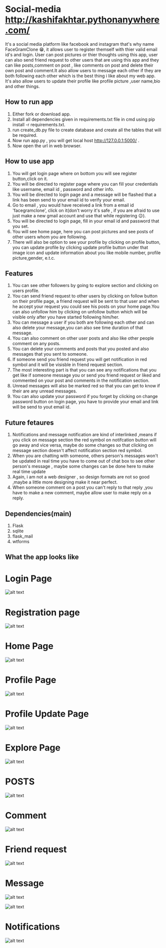 # Social-media   http://kashifakhtar.pythonanywhere.com/
It's a social media platform like facebook and instagram that's why name FaceGramClone 😁, it allows user to register themself with thier valid email id's and login. User can post pictures or thier thoughts using this app, user can also send friend request to other users that are using this app and they can like posts,comment on post , like comments on post and delete their own post and comment.It also allow users to message each other if they are both following each other which is the best thing i like about my web app. It's also allow users to update their profile like profile picture ,user name,bio and other things.

## How to run app
1. Either fork or download app.
2. Install all dependencies given in requirements.txt file in cmd using  pip install -r requirements.txt.
3. run create_db.py file to create database and create all the tables that will be required.
4. Now run app.py , you will get local host http://127.0.0.1:5000/ .
5. Now open the url in web browser.
 
## How to use app
1. You will get  login page where on bottom you will see register button,click on it.
2. You will be directed to register page where you can fill your credentials like username, email id , password and other info.
3. You will be directed to login page and a message will be flashed that a link has been send to your email id to verify your email.
4. Go to email , you would have received a link from a email id 'facegramclone', click on it(don't worry it's safe , if you are afraid to use just make a new gmail account and use that while registering 😉).
5. You will be directed to login page, fill in your email id and password that you set.
6. You will see home page, here you can post pictures and see posts of other users whom you are following.
7. There will also be option to see your profile by clicking on profile button, you can update profile by clicking update profile button under that image icon and update information about you like mobile number, profile picture,gender, e.t.c.


## Features
1. You can see other followers by going to explore section and clicking on users profile.
2. You can send friend request to other users by clicking on follow button on their profile page, a friend request will be sent to that user and when he accept your request you could see his posts on your home page.You can also unfollow him by clicking on unfollow button which will be visible only after you have started following him/her.
3. You can message a user if you both are following each other and can also delete your message,you can also see time duration of that message.
4. You can also comment on other user posts and also like other people comment on any posts.
5. You can delete your comments and posts that you posted and also messages that you sent to someone.
6. If someone send you friend request you will get notification in red symbol and it will be visisble in friend request section.
7. The most interesting part is that you can see any notifications that you get like if someone message you or send you friend request or liked and commented on your post and comments in the notification section.
8. Unread messages will also be marked red so that you can get to know if their are any unread messages.
9. You can also update your password if you forget by clicking on change password button on login page, you have to provide your email and link will be send to yout email id.

## Future fetaures
1. Notifications and message notification are kind of interlinked ,means if you click on message section the red symbol on notifcation button will go away and vice versa, maybe do some changes so that clicking on message section doesn't affect notification section red symbol.
2. When you are chatting with someone, others person's messages won't be updated in real time you have to come out of chat box to see other person's message , maybe some changes can be done here to make real time update
3. Again, i am not a web designer , so design formats are not so good ,maybe a little more designing make it near perfect.
4. When someone comment on a post you can't reply to that reply ,you have to make a new comment, maybe allow user to make reply on a reply.

## Dependencies(main)
1. Flask
2. sqlite
3. flask_mail
4. wtforms

## What the app looks like

# Login Page
![alt text](https://github.com/kashif-flask/Social-media/blob/master/images/login_page.PNG)


# Registration page
![alt text](https://github.com/kashif-flask/Social-media/blob/master/images/register_page.PNG)


# Home Page
![alt text](https://github.com/kashif-flask/Social-media/blob/master/images/Home_page.PNG)



# Profile Page
![alt text](https://github.com/kashif-flask/Social-media/blob/master/images/Profile_page.PNG)




# Profile Update Page
![alt text](https://github.com/kashif-flask/Social-media/blob/master/images/update_profile.PNG)



# Explore Page
![alt text](https://github.com/kashif-flask/Social-media/blob/master/images/explore.PNG)



# POSTS
![alt text](https://github.com/kashif-flask/Social-media/blob/master/images/posts_img.PNG)



# Comment
![alt text](https://github.com/kashif-flask/Social-media/blob/master/images/comment_on_post.PNG)




# Friend request
![alt text](https://github.com/kashif-flask/Social-media/blob/master/images/accept_friend_req.PNG)


# Message 
![alt text](https://github.com/kashif-flask/Social-media/blob/master/images/show_unread_msg.PNG)

![alt text](https://github.com/kashif-flask/Social-media/blob/master/images/msg_chat.PNG)




# Notifications
![alt text](https://github.com/kashif-flask/Social-media/blob/master/images/msg_notify.PNG)





